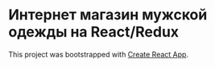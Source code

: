# Интернет магазин мужской одежды на React/Redux

This project was bootstrapped with [Create React App](https://github.com/facebook/create-react-app).
